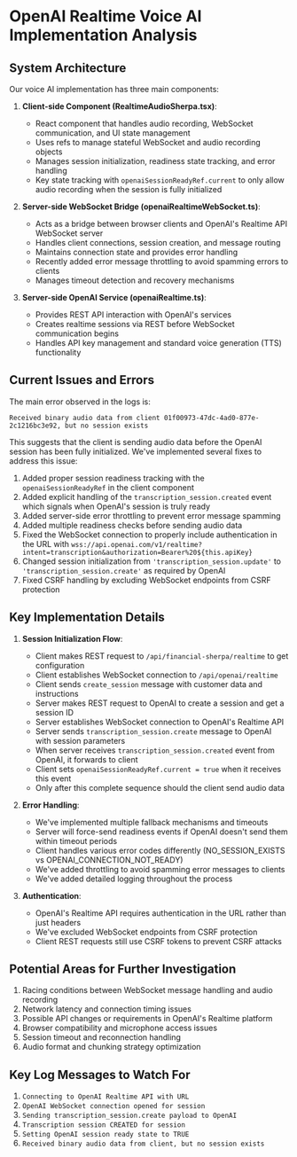 # OpenAI Realtime Voice AI Implementation Analysis

## System Architecture

Our voice AI implementation has three main components:

1. **Client-side Component (RealtimeAudioSherpa.tsx)**:
   - React component that handles audio recording, WebSocket communication, and UI state management
   - Uses refs to manage stateful WebSocket and audio recording objects
   - Manages session initialization, readiness state tracking, and error handling
   - Key state tracking with `openaiSessionReadyRef.current` to only allow audio recording when the session is fully initialized

2. **Server-side WebSocket Bridge (openaiRealtimeWebSocket.ts)**:
   - Acts as a bridge between browser clients and OpenAI's Realtime API WebSocket server
   - Handles client connections, session creation, and message routing
   - Maintains connection state and provides error handling
   - Recently added error message throttling to avoid spamming errors to clients
   - Manages timeout detection and recovery mechanisms

3. **Server-side OpenAI Service (openaiRealtime.ts)**:
   - Provides REST API interaction with OpenAI's services
   - Creates realtime sessions via REST before WebSocket communication begins
   - Handles API key management and standard voice generation (TTS) functionality

## Current Issues and Errors

The main error observed in the logs is:
```
Received binary audio data from client 01f00973-47dc-4ad0-877e-2c1216bc3e92, but no session exists
```

This suggests that the client is sending audio data before the OpenAI session has been fully initialized. We've implemented several fixes to address this issue:

1. Added proper session readiness tracking with the `openaiSessionReadyRef` in the client component
2. Added explicit handling of the `transcription_session.created` event which signals when OpenAI's session is truly ready
3. Added server-side error throttling to prevent error message spamming
4. Added multiple readiness checks before sending audio data
5. Fixed the WebSocket connection to properly include authentication in the URL with `wss://api.openai.com/v1/realtime?intent=transcription&authorization=Bearer%20${this.apiKey}`
6. Changed session initialization from `'transcription_session.update'` to `'transcription_session.create'` as required by OpenAI
7. Fixed CSRF handling by excluding WebSocket endpoints from CSRF protection

## Key Implementation Details

1. **Session Initialization Flow**:
   - Client makes REST request to `/api/financial-sherpa/realtime` to get configuration
   - Client establishes WebSocket connection to `/api/openai/realtime`
   - Client sends `create_session` message with customer data and instructions
   - Server makes REST request to OpenAI to create a session and get a session ID
   - Server establishes WebSocket connection to OpenAI's Realtime API
   - Server sends `transcription_session.create` message to OpenAI with session parameters
   - When server receives `transcription_session.created` event from OpenAI, it forwards to client
   - Client sets `openaiSessionReadyRef.current = true` when it receives this event
   - Only after this complete sequence should the client send audio data

2. **Error Handling**:
   - We've implemented multiple fallback mechanisms and timeouts
   - Server will force-send readiness events if OpenAI doesn't send them within timeout periods
   - Client handles various error codes differently (NO_SESSION_EXISTS vs OPENAI_CONNECTION_NOT_READY)
   - We've added throttling to avoid spamming error messages to clients
   - We've added detailed logging throughout the process

3. **Authentication**:
   - OpenAI's Realtime API requires authentication in the URL rather than just headers
   - We've excluded WebSocket endpoints from CSRF protection
   - Client REST requests still use CSRF tokens to prevent CSRF attacks

## Potential Areas for Further Investigation

1. Racing conditions between WebSocket message handling and audio recording
2. Network latency and connection timing issues
3. Possible API changes or requirements in OpenAI's Realtime platform
4. Browser compatibility and microphone access issues
5. Session timeout and reconnection handling
6. Audio format and chunking strategy optimization

## Key Log Messages to Watch For

1. `Connecting to OpenAI Realtime API with URL`
2. `OpenAI WebSocket connection opened for session`
3. `Sending transcription_session.create payload to OpenAI`
4. `Transcription session CREATED for session`
5. `Setting OpenAI session ready state to TRUE`
6. `Received binary audio data from client, but no session exists`